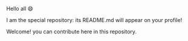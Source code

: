 Hello all 😄

I am the special repository: its README.md will appear on your profile!


Welcome! you can contribute here  in this repository.
